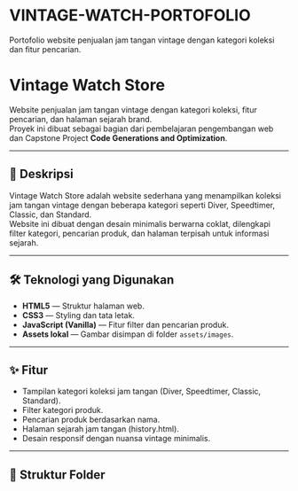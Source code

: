 # VINTAGE-WATCH-PORTOFOLIO
Portofolio website penjualan jam tangan vintage dengan kategori koleksi dan fitur pencarian.

# Vintage Watch Store

Website penjualan jam tangan vintage dengan kategori koleksi, fitur pencarian, dan halaman sejarah brand.  
Proyek ini dibuat sebagai bagian dari pembelajaran pengembangan web dan Capstone Project **Code Generations and Optimization**.

---

## 📖 Deskripsi
Vintage Watch Store adalah website sederhana yang menampilkan koleksi jam tangan vintage dengan beberapa kategori seperti Diver, Speedtimer, Classic, dan Standard.  
Website ini dibuat dengan desain minimalis berwarna coklat, dilengkapi filter kategori, pencarian produk, dan halaman terpisah untuk informasi sejarah.

---

## 🛠️ Teknologi yang Digunakan
- **HTML5** — Struktur halaman web.
- **CSS3** — Styling dan tata letak.
- **JavaScript (Vanilla)** — Fitur filter dan pencarian produk.
- **Assets lokal** — Gambar disimpan di folder `assets/images`.

---

## ✨ Fitur
- Tampilan kategori koleksi jam tangan (Diver, Speedtimer, Classic, Standard).
- Filter kategori produk.
- Pencarian produk berdasarkan nama.
- Halaman sejarah jam tangan (history.html).
- Desain responsif dengan nuansa vintage minimalis.

---

## 📂 Struktur Folder
